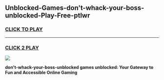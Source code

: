 
## Unblocked-Games-don't-whack-your-boss-unblocked-Play-Free-ptlwr
<h3>
<a href="https://premium76.site?title=don't-whack-your-boss-unblocked&ref=12A">CLICK TO PLAY</a></h3>
<hr>

<h3>
<a href="https://premium76.site?title=don't-whack-your-boss-unblocked&ref=12A">CLICK 2 PLAY</a>
  
</h3>

<a href="https://premium76.site?title=don't-whack-your-boss-unblocked&ref=12A"><img src="https://clearcache.store/games.png"></a>


**don't-whack-your-boss-unblocked games unblocked: Your Gateway to Fun and Accessible Online Gaming**
